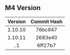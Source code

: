 ## M4 Version

| Version | Commit Hash |
| :-----: | :---------: |
| 1.10.10 |   76bc947   |
| 1.10.11 |   2683e40   |
| ..1 | 6ff27b7 |
